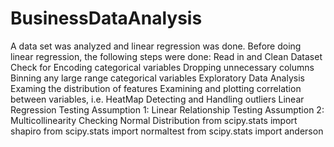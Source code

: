 # BusinessDataAnalysis
A data set was analyzed and linear regression was done. 
Before doing linear regression, the following steps were done: 
Read in and Clean Dataset 
Check for Encoding categorical variables
Dropping unnecessary columns
Binning any large range categorical variables
Exploratory Data Analysis
Examing the distribution of features
Examining and plotting correlation between variables, i.e. HeatMap
Detecting and Handling outliers
Linear Regression
  Testing Assumption 1: Linear Relationship
  Testing Assumption 2: Multicollinearity
  Checking Normal Distribution
    from scipy.stats import shapiro
    from scipy.stats import normaltest
    from scipy.stats import anderson 
  
